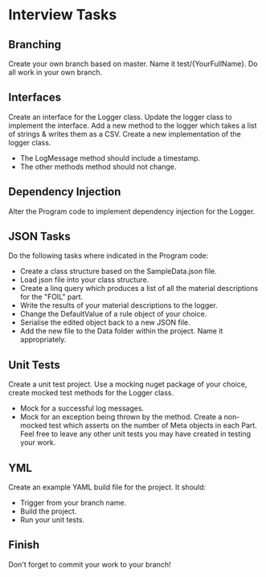 # Interview Tasks

## Branching
Create your own branch based on master.
Name it test/{YourFullName}.
Do all work in your own branch.

## Interfaces
Create an interface for the Logger class.
Update the logger class to implement the interface.
Add a new method to the logger which takes a list of strings & writes them as a CSV.
Create a new implementation of the logger class.
* The LogMessage method should include a timestamp.
* The other methods method should not change.

## Dependency Injection
Alter the Program code to implement dependency injection for the Logger.

## JSON Tasks
Do the following tasks where indicated in the Program code:
* Create a class structure based on the SampleData.json file.
* Load json file into your class structure.
* Create a linq query which produces a list of all the material descriptions for the "FOIL" part.
* Write the results of your material descriptions to the logger.
* Change the DefaultValue of a rule object of your choice.
* Serialise the edited object back to a new JSON file.
* Add the new file to the Data folder within the project. Name it appropriately.

## Unit Tests
Create a unit test project.
Use a mocking nuget package of your choice, create mocked test methods for the Logger class.
* Mock for a successful log messages.
* Mock for an exception being thrown by the method.
Create a non-mocked test which asserts on the number of Meta objects in each Part.
Feel free to leave any other unit tests you may have created in testing your work.

## YML
Create an example YAML build file for the project. It should:
* Trigger from your branch name.
* Build the project.
* Run your unit tests.

## Finish
Don't forget to commit your work to your branch!
